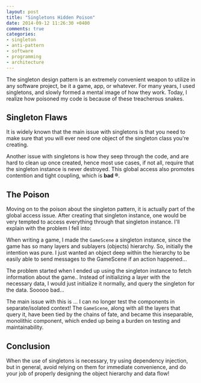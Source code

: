 ```yaml
---
layout: post
title: "Singletons Hidden Poison"
date: 2014-09-12 11:26:30 +0400
comments: true
categories: 
- singleton
- anti-pattern
- software
- programming
- architecture
---
```


The singleton design pattern is an extremely convenient weapon to utilize in any software project, be it a game, app, or whatever. For many years, I used singletons, and slowly formed a mental image of how they work. Today, I realize how poisoned my code is because of these treacherous snakes.

## Singleton Flaws

It is widely known that the main issue with singletons is that you need to make sure that you will ever need one object of the singleton class you're creating.

Another issue with singletons is how they seep through the code, and are hard to clean up once created, hence most use cases, if not all, require that the singleton instance is never destroyed. This global access also promotes contention and tight coupling, which is **bad ®**.

## The Poison

Moving on to the poison about the singleton pattern, it is actually part of the global access issue. After creating that singleton instance, one would be very tempted to access everything through that singleton instance. I'll explain with the problem I fell into:

When writing a game, I made the `GameScene` a singleton instance, since the game has so many layers and sublayers (objects) hierarchy. So, initially the intention was pure. I just wanted an object deep within the hierarchy to be easily able to send messages to the GameScene if an action happened...

The problem started when I ended up using the singleton instance to fetch information about the game.. Instead of initializing a layer with the necessary data, I would just initialize it normally, and query the singleton for the data. Sooooo bad...

The main issue with this is ... I can no longer test the components in separate/isolated context! The `GameScene`, along with all the layers that query it, have been tied by the chains of fate, and became this inseparable, monolithic component, which ended up being a burden on testing and maintainability.

## Conclusion

When the use of singletons is necessary, try using dependency injection, but in general, avoid relying on them for immediate convenience, and do your job of properly designing the object hierarchy and data flow!
